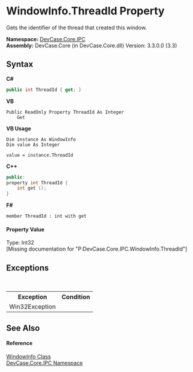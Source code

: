# WindowInfo.ThreadId Property 
 

Gets the identifier of the thread that created this window.

**Namespace:**&nbsp;<a href="N_DevCase_Core_IPC">DevCase.Core.IPC</a><br />**Assembly:**&nbsp;DevCase.Core (in DevCase.Core.dll) Version: 3.3.0.0 (3.3)

## Syntax

**C#**<br />
``` C#
public int ThreadId { get; }
```

**VB**<br />
``` VB
Public ReadOnly Property ThreadId As Integer
	Get
```

**VB Usage**<br />
``` VB Usage
Dim instance As WindowInfo
Dim value As Integer

value = instance.ThreadId

```

**C++**<br />
``` C++
public:
property int ThreadId {
	int get ();
}
```

**F#**<br />
``` F#
member ThreadId : int with get

```


#### Property Value
Type: Int32<br />\[Missing <value> documentation for "P:DevCase.Core.IPC.WindowInfo.ThreadId"\]

## Exceptions
&nbsp;<table><tr><th>Exception</th><th>Condition</th></tr><tr><td>Win32Exception</td><td /></tr></table>

## See Also


#### Reference
<a href="T_DevCase_Core_IPC_WindowInfo">WindowInfo Class</a><br /><a href="N_DevCase_Core_IPC">DevCase.Core.IPC Namespace</a><br />